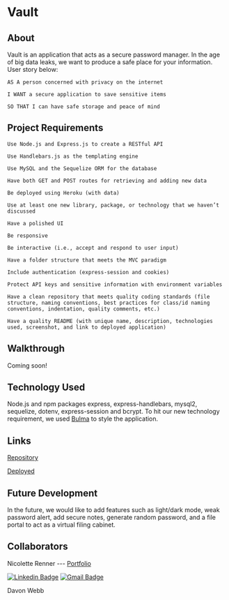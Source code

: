 # Vault

## About

Vault is an application that acts as a secure password manager. In the age of big data leaks, we want to produce a safe place for your information. User story below:

`AS A person concerned with privacy on the internet`

`I WANT a secure application to save sensitive items`

`SO THAT I can have safe storage and peace of mind`

## Project Requirements

`Use Node.js and Express.js to create a RESTful API`

`Use Handlebars.js as the templating engine`

`Use MySQL and the Sequelize ORM for the database`

`Have both GET and POST routes for retrieving and adding new data`

`Be deployed using Heroku (with data)`

`Use at least one new library, package, or technology that we haven’t discussed`

`Have a polished UI`

`Be responsive`

`Be interactive (i.e., accept and respond to user input)`

`Have a folder structure that meets the MVC paradigm`

`Include authentication (express-session and cookies)`

`Protect API keys and sensitive information with environment variables`

`Have a clean repository that meets quality coding standards (file structure, naming conventions, best practices for class/id naming conventions, indentation, quality comments, etc.)`

`Have a quality README (with unique name, description, technologies used, screenshot, and link to deployed application)`

## Walkthrough

Coming soon!

## Technology Used

Node.js and npm packages express, express-handlebars, mysql2, sequelize, dotenv, express-session and bcrypt. To hit our new technology requirement, we used [Bulma](https://bulma.io/) to style the application.

## Links

[Repository](https://github.com/nrenner0211/password-manager)

[Deployed](https://safe-escarpment-80538.herokuapp.com/)

## Future Development

In the future, we would like to add features such as light/dark mode, weak password alert, add secure notes, generate random password, and a file portal to act as a virtual filing cabinet.

## Collaborators

Nicolette Renner ---
[Portfolio](https://nrenner0211.github.io/my-first-portfolio/)

[![Linkedin Badge](https://img.shields.io/badge/-nrenner0211-blue?style=flat-square&logo=Linkedin&logoColor=white&link=https://www.linkedin.com/in/nrenner0211/)](https://www.linkedin.com/in/nrenner0211/)
[![Gmail Badge](https://img.shields.io/badge/-nrenner0211@gmail.com-c14438?style=flat-square&logo=Gmail&logoColor=white&link=mailto:nrenner0211@gmail.com)](mailto:nrenner0211@gmail.com)

Davon Webb
